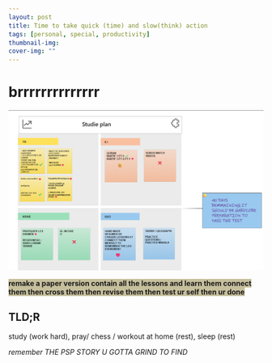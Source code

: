```yaml
---
layout: post
title: Time to take quick (time) and slow(think) action 
tags: [personal, special, productivity]
thumbnail-img: 
cover-img: ""
---
```

# brrrrrrrrrrrrrr

![](2022-04-17-TAKE-ACTION-DELAY-GRATIFICATION/2022-04-17-TAKE-ACTION-DELAY-GRATIFICATION0.png)

<span style="background-color: #C6BF9C;">**remake a paper version contain all the lessons and learn them connect them then cross them then revise them then test ur self then ur done**<span>


## TLD;R 

study (work hard), pray/ chess / workout at home (rest), sleep (rest)

*remember THE PSP STORY U GOTTA GRIND TO FIND*
